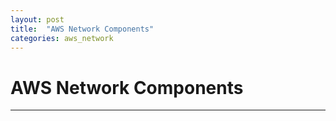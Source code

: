 ```yaml
---
layout: post
title:  "AWS Network Components"
categories: aws_network
---
```


# AWS Network Components

---